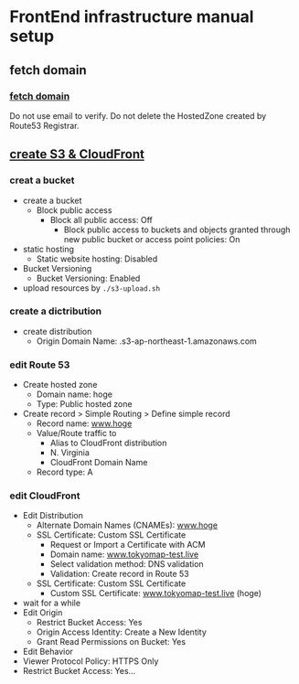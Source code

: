 # FrontEnd infrastructure manual setup
## fetch domain
### [fetch domain](https://qiita.com/NaokiIshimura/items/89e104dd2d8dd950780e)
Do not use email to verify.
Do not delete the HostedZone created by Route53 Registrar.

## [create S3 & CloudFront](https://qiita.com/NaokiIshimura/items/46994e67b712831c3016)
### creat a bucket
- create a bucket
  - Block public access
    - Block all public access: Off
       - Block public access to buckets and objects granted through new public bucket or access point policies: On
- static hosting
  - Static website hosting: Disabled
- Bucket Versioning
  - Bucket Versioning: Enabled
- upload resources by `./s3-upload.sh`

### create a dictribution
- create distribution
  - Origin Domain Name: <bucket>.s3-ap-northeast-1.amazonaws.com

### edit Route 53
- Create hosted zone
  - Domain name: hoge
  - Type: Public hosted zone
- Create record > Simple Routing > Define simple record
  - Record name: www.hoge
  - Value/Route traffic to
    - Alias to CloudFront distribution
    - N. Virginia
    - CloudFront Domain Name
  - Record type: A

### edit CloudFront
- Edit Distribution
  - Alternate Domain Names (CNAMEs): www.hoge
  - SSL Certificate: Custom SSL Certificate
    - Request or Import a Certificate with ACM
    - Domain name: www.tokyomap-test.live
    - Select validation method: DNS validation
    - Validation: Create record in Route 53
  - SSL Certificate: Custom SSL Certificate
    - Custom SSL Certificate: www.tokyomap-test.live (hoge)
- wait for a while
- Edit Origin
  - Restrict Bucket Access: Yes
  - Origin Access Identity: Create a New Identity
  - Grant Read Permissions on Bucket: Yes
- Edit Behavior
- Viewer Protocol Policy: HTTPS Only
- Restrict Bucket Access: Yes...